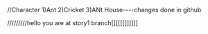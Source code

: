 //Character
1)Ant
2)Cricket
3)ANt House----changes done in github


/////////hello you are at story1 branch[[[[[[]]]]]]